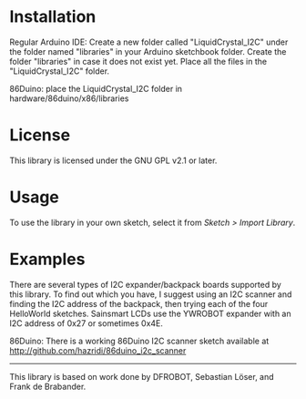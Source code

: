 # Installation #
Regular Arduino IDE:
Create a new folder called "LiquidCrystal_I2C" under the folder named "libraries" in your Arduino sketchbook folder.
Create the folder "libraries" in case it does not exist yet. Place all the files in the "LiquidCrystal_I2C" folder.

86Duino: place the LiquidCrystal_I2C folder in hardware/86duino/x86/libraries

# License #
This library is licensed under the GNU GPL v2.1 or later.

# Usage #
To use the library in your own sketch, select it from *Sketch > Import Library*.

# Examples #
There are several types of I2C expander/backpack boards supported by this library. To find out which you have, I suggest
using an I2C scanner and finding the I2C address of the backpack, then trying each of the four HelloWorld sketches.
Sainsmart LCDs use the YWROBOT expander with an I2C address of 0x27 or sometimes 0x4E.

86Duino: There is a working 86Duino I2C scanner sketch available at http://github.com/hazridi/86duino_i2c_scanner

-------------------------------------------------------------------------------------------------------------------
This library is based on work done by DFROBOT, Sebastian Löser, and Frank de Brabander.
